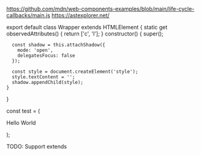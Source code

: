 https://github.com/mdn/web-components-examples/blob/main/life-cycle-callbacks/main.js
https://astexplorer.net/

export default class Wrapper extends HTMLElement {
static get observedAttributes() {
return ['c', 'l'];
}
constructor() {
super();

      const shadow = this.attachShadow({
        mode: 'open',
        delegatesFocus: false
      });

      const style = document.createElement('style');
      style.textContent = '';
      shadow.appendChild(style);
    }

}

const test = (
<Wrapper style="test">

<div>
<p>Hello World</p>
</div>
</Wrapper>
);

TODO: Support extends
